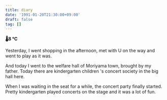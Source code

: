 ```yaml
---
title: diary
date: '1991-01-20T21:30:00+09:00'
draft: false
tag: []
---
```


**🌡8 ℃**

Yesterday, I went shopping in the afternoon, met with U on the way and went to play as it was.

And today I went to the welfare hall of Moriyama town, brought by my father. Today there are kindergarten children 's concert society in the big hall here.

When I was waiting in the seat for a while, the concert party finally started. Pretty kindergarten played concerts on the stage and it was a lot of fun.